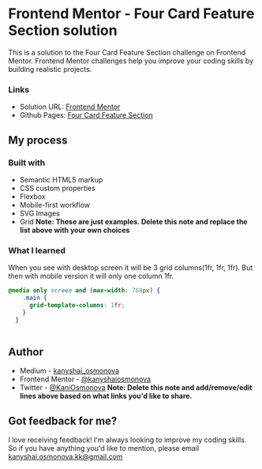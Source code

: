 # Frontend Mentor - Four Card Feature Section solution

This is a solution to the Four Card Feature Section challenge on Frontend Mentor. 
Frontend Mentor challenges help you improve your coding skills by building realistic projects. 

### Links

- Solution URL: [Frontend Mentor](https://www.frontendmentor.io/solutions/3column-preview-card-component-i7WwVTTxN)
- Github Pages: [Four Card Feature Section](https://kanyshaiosmonova.github.io/Frontend-Mentor-Challenges/four-card-feature-section-master/index.html)


## My process

### Built with

- Semantic HTML5 markup
- CSS custom properties
- Flexbox
- Mobile-first workflow
- SVG Images
- Grid
**Note: These are just examples. Delete this note and replace the list above with your own choices**

### What I learned
When you see with desktop screen it will be 3 grid columns(1fr, 1fr, 1fr). But then with mobile version it will only one column 1fr. 
```css
@media only screen and (max-width: 768px) {
    .main {
      grid-template-columns: 1fr;
    }
  }
  
```

## Author

- Medium - [kanyshai_osmonova](https://medium.com/@kanyshai_osmonova)
- Frontend Mentor - [@kanyshaiosmonova](https://www.frontendmentor.io/profile/kanyshaiosmonova)
- Twitter - [@KaniOsmonova](https://twitter.com/Kaniosmonova)
**Note: Delete this note and add/remove/edit lines above based on what links you'd like to share.**

## Got feedback for me?

I love receiving feedback! I'm always looking to improve my coding skills. So if you have anything you'd like to mention, please email kanyshai.osmonova.kk@gmail.com
